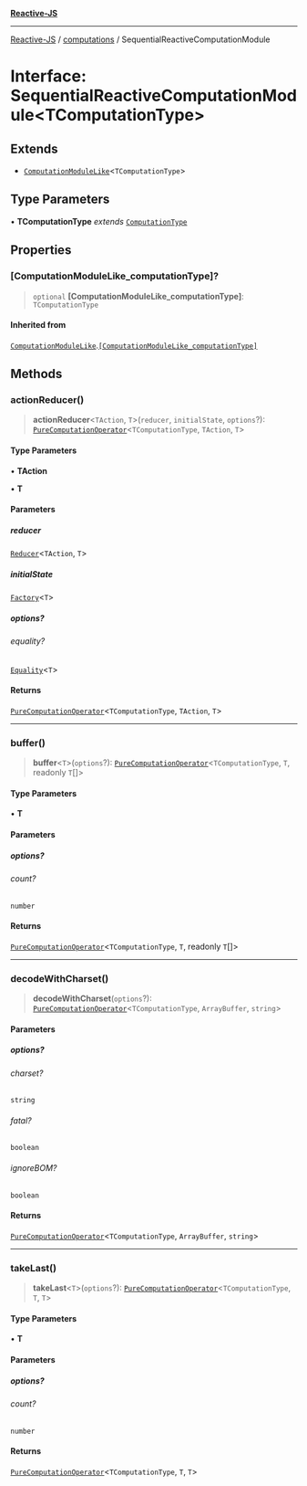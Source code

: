 [**Reactive-JS**](../../README.md)

***

[Reactive-JS](../../README.md) / [computations](../README.md) / SequentialReactiveComputationModule

# Interface: SequentialReactiveComputationModule\<TComputationType\>

## Extends

- [`ComputationModuleLike`](ComputationModuleLike.md)\<`TComputationType`\>

## Type Parameters

• **TComputationType** *extends* [`ComputationType`](../type-aliases/ComputationType.md)

## Properties

### \[ComputationModuleLike\_computationType\]?

> `optional` **\[ComputationModuleLike\_computationType\]**: `TComputationType`

#### Inherited from

[`ComputationModuleLike`](ComputationModuleLike.md).[`[ComputationModuleLike_computationType]`](ComputationModuleLike.md#computationmodulelike_computationtype)

## Methods

### actionReducer()

> **actionReducer**\<`TAction`, `T`\>(`reducer`, `initialState`, `options`?): [`PureComputationOperator`](../type-aliases/PureComputationOperator.md)\<`TComputationType`, `TAction`, `T`\>

#### Type Parameters

• **TAction**

• **T**

#### Parameters

##### reducer

[`Reducer`](../../functions/type-aliases/Reducer.md)\<`TAction`, `T`\>

##### initialState

[`Factory`](../../functions/type-aliases/Factory.md)\<`T`\>

##### options?

###### equality?

[`Equality`](../../functions/type-aliases/Equality.md)\<`T`\>

#### Returns

[`PureComputationOperator`](../type-aliases/PureComputationOperator.md)\<`TComputationType`, `TAction`, `T`\>

***

### buffer()

> **buffer**\<`T`\>(`options`?): [`PureComputationOperator`](../type-aliases/PureComputationOperator.md)\<`TComputationType`, `T`, readonly `T`[]\>

#### Type Parameters

• **T**

#### Parameters

##### options?

###### count?

`number`

#### Returns

[`PureComputationOperator`](../type-aliases/PureComputationOperator.md)\<`TComputationType`, `T`, readonly `T`[]\>

***

### decodeWithCharset()

> **decodeWithCharset**(`options`?): [`PureComputationOperator`](../type-aliases/PureComputationOperator.md)\<`TComputationType`, `ArrayBuffer`, `string`\>

#### Parameters

##### options?

###### charset?

`string`

###### fatal?

`boolean`

###### ignoreBOM?

`boolean`

#### Returns

[`PureComputationOperator`](../type-aliases/PureComputationOperator.md)\<`TComputationType`, `ArrayBuffer`, `string`\>

***

### takeLast()

> **takeLast**\<`T`\>(`options`?): [`PureComputationOperator`](../type-aliases/PureComputationOperator.md)\<`TComputationType`, `T`, `T`\>

#### Type Parameters

• **T**

#### Parameters

##### options?

###### count?

`number`

#### Returns

[`PureComputationOperator`](../type-aliases/PureComputationOperator.md)\<`TComputationType`, `T`, `T`\>
